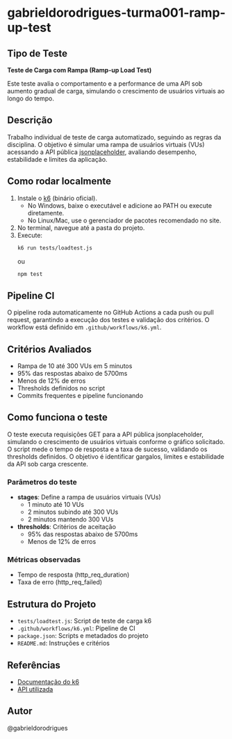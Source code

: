 # gabrieldorodrigues-turma001-ramp-up-test

## Tipo de Teste

**Teste de Carga com Rampa (Ramp-up Load Test)**

Este teste avalia o comportamento e a performance de uma API sob aumento gradual de carga, simulando o crescimento de usuários virtuais ao longo do tempo.

## Descrição

Trabalho individual de teste de carga automatizado, seguindo as regras da disciplina. O objetivo é simular uma rampa de usuários virtuais (VUs) acessando a API pública [jsonplaceholder](https://jsonplaceholder.typicode.com/posts), avaliando desempenho, estabilidade e limites da aplicação.

## Como rodar localmente

1. Instale o [k6](https://k6.io/docs/getting-started/installation/) (binário oficial).
   - No Windows, baixe o executável e adicione ao PATH ou execute diretamente.
   - No Linux/Mac, use o gerenciador de pacotes recomendado no site.
2. No terminal, navegue até a pasta do projeto.
3. Execute:
   ```sh
   k6 run tests/loadtest.js
   ```
   ou
   ```sh
   npm test
   ```

## Pipeline CI

O pipeline roda automaticamente no GitHub Actions a cada push ou pull request, garantindo a execução dos testes e validação dos critérios. O workflow está definido em `.github/workflows/k6.yml`.

## Critérios Avaliados

- Rampa de 10 até 300 VUs em 5 minutos
- 95% das respostas abaixo de 5700ms
- Menos de 12% de erros
- Thresholds definidos no script
- Commits frequentes e pipeline funcionando

## Como funciona o teste

O teste executa requisições GET para a API pública jsonplaceholder, simulando o crescimento de usuários virtuais conforme o gráfico solicitado. O script mede o tempo de resposta e a taxa de sucesso, validando os thresholds definidos. O objetivo é identificar gargalos, limites e estabilidade da API sob carga crescente.

### Parâmetros do teste

- **stages**: Define a rampa de usuários virtuais (VUs)
  - 1 minuto até 10 VUs
  - 2 minutos subindo até 300 VUs
  - 2 minutos mantendo 300 VUs
- **thresholds**: Critérios de aceitação
  - 95% das respostas abaixo de 5700ms
  - Menos de 12% de erros

### Métricas observadas

- Tempo de resposta (http_req_duration)
- Taxa de erro (http_req_failed)

## Estrutura do Projeto

- `tests/loadtest.js`: Script de teste de carga k6
- `.github/workflows/k6.yml`: Pipeline de CI
- `package.json`: Scripts e metadados do projeto
- `README.md`: Instruções e critérios

## Referências

- [Documentação do k6](https://k6.io/docs/)
- [API utilizada](https://jsonplaceholder.typicode.com/)

## Autor

@gabrieldorodrigues